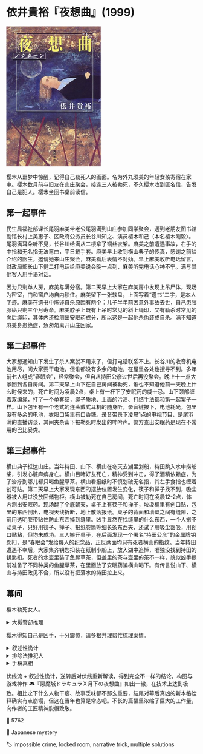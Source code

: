 # 依井貴裕『夜想曲』(1999)

<img src=images/1999_cover.jpg width=250/>

樱木从噩梦中惊醒，记得自己勒死人的画面。名为外丸须美的年轻女孩寄宿在家中。樱木数月前与旧友在山庄聚会，接连三人被勒死，不久樱木收到匿名信，告发自己是犯人。樱木坐回书桌前读信。

## 第一起事件

民生局福祉部课长尾羽麻美带老公尾羽满到山庄参加同学聚会，遇到老朋友图书馆副馆长村上美惠子、区政府公务员长谷川知之、演员樱木和己（本名樱木刚毅）。尾羽满耳朵听不见，长谷川给满从二楼拿了铜丝衣架。麻美之前遭遇事故，右手的中指和无名指无法弯曲，平日戴手套。麻美早上收到横山典子的传真，感谢之前给介绍的医生，邀请她来山庄聚会，麻美看后表情不对劲。早上麻美收听电话留言，财政局部长山下健二打电话给麻美说会晚一点到，麻美听完电话心神不宁。满与其他客人用手语对话。

因为只剩单人房，麻美与满分宿。第二天早上大家在麻美房中发现上吊尸体，现场为密室，门和窗户均自内锁住。麻美留下一张软盘，上面写着“遗书”二字，是本人字迹。麻美在遗书中陈述自杀原因有两个：儿子半年前因意外事故去世，自己患胰腺癌只剩三个月寿命。麻美脖子上既有上吊时常见的斜上绳印，又有勒杀时常见的向后绳印，其体内还检测出安眠药成分，所以这是一起他杀伪装成自杀。满不知道麻美身患绝症，急匆匆离开山庄回家。

## 第二起事件

大家想通知山下发生了杀人案就不用来了，但打电话联系不上。长谷川的收音机电池用尽，问大家要干电池，但谁都没有多余的电池，在屋里各处也搜寻不到。多年前七人组成“春眠会”，经常聚会，但自从持田公彦过世后再没聚会。晚上十一点大家回到各自房间。第二天早上山下在自己房间被勒死，谁也不知道他前一天晚上什么时候来的，死亡时间为凌晨2点，桌上有一杯下了安眠药的威士忌。山下颈部缠着双编绳，打了一个单套结，绳子质地、上面的污渍、打结手法都和第一起案子一样。山下包里有一个老式的连头戴式耳机的随身听，录音键按下，电池耗光，包里没有多余的电池，衣服口袋里有口香糖。录音带录下凌晨1点的电视节目，是尾羽满的直播访谈，其间夹杂山下被勒死时发出的呻吟声。警方查出安眠药是现在不常用的巴比妥类。

## 第三起事件

横山典子抵达山庄。当年持田、山下、横山在冬天去湖里划船，持田跳入水中捞船桨，引发心脏麻痹身亡。横山目睹好友死亡，精神受到冲击，得了酒精依赖症，为了治疗到哪儿都只喝鱼腥草茶。横山看报纸时不慎划破无名指，其左手食指也缠着创可贴。第二天早上大家发现东西的摆放位置发生变化，筷子和掸子找不到，吸尘器被人用过没放回储物柜。横山被勒死在自己房间，死亡时间在凌晨12-2点，体内测出安眠药。现场翻了个底朝天，桌子上有筷子和掸子，垃圾桶里有创口贴，包里的东西倒出，电视天线折断，地上散落报纸。桌子的背面和墙壁之间有缝隙，之前用透明胶带贴住防止东西掉到缝里。凶手显然在找缝里的什么东西，一个人搬不动桌子，只好用筷子、掸子、报纸卷筒等细长条东西夹，还试了用吸尘器吸，用创口贴粘，但均未成功。三人搬开桌子，在后面发现一个署名“持田公彦”的金属牌钥匙扣，是“春眠会”发给每人的纪念品，正反两面均只有死者横山的指纹。当年持田遭遇不幸后，大家集齐钥匙扣装在纸制小船上，放入湖中追悼，唯独没找到持田的钥匙扣。死者的水壶里装了鱼腥草茶，但盖里的茶与壶里的茶不一样，貌似凶手提前准备了不同种类的鱼腥草茶，在里面放了安眠药骗横山喝下。有传言说山下、横山与持田政见不合，所以没有把落水的持田拉上来。

## 幕间

樱木勒死女人。

<details><summary>大槻警部推理</summary>
因为绳子质地、上面的污渍、打结手法相同，安眠药种类也相同，所以三起案件是同一凶手所为。凶手在找持田公彦的名牌，并且知道鱼腥草茶的事情，所以是圈内人。

随身听、磁带、电池上都没有指纹，说明被凶手擦除，并且放回磁带的时候把B面朝上而不是A面朝上，与山下强迫症的习惯不符。用头戴耳机听音乐时，如果碰到没有声音的空白部分，随身听便会自动快进到下一曲，磁带会卷带不整齐，但实际的磁带却是均匀顺滑的，这说明凶手用别的装置听过完整的录音。随身听的电池用尽，山庄也没有多余的电池，凶手为了播放磁带，只能用汽车里的车载磁带机。凶手是有车钥匙的人，也即尾羽满、樱木和己、横山典子三人之一。

凶手如果手里有金属衣架，可以将衣架拉直够桌后的钥匙扣，但凶手没有这么做，说明凶手没有衣架也即樱木、长谷川二人之一。

取交集可知凶手为樱木和己。
</details>

樱木得知自己是凶手，十分震惊，请多根井理帮忙梳理案情。

<details><summary>叙述性诡计</summary>
设三章的日期为A、B、C。原稿写明A是14号（长谷川看的晚报）。樱木说过C是三连休的最后一天。包含14号的三连休只有15日是成人日或敬老日的情况，由季节知道杀人案发生在 9/14（周六）-> 9/15（周日）-> 9/16（周一）。这样造成诸多矛盾之处：
<ul>
<li>A是周六：长谷川却给单位打电话询问工作状况。</li>
<li>A是周六：樱木在晚上六点以后去 ATM 取了钱还付了手续费，但银行六点之后关闭 ATM。</li>
<li>B是周日：长谷川给单位打电话。</li>
<li>B是周日：长谷川看 NHK 的晨间剧，但周日没有晨间剧。</li>
<li>B是周日：村上看晚报，但周日没有晚报。</li>
<li>C是周一：长谷川没看晨间剧。</li>
<li>C是周一：村上给单位打电话，但周一是闭馆日。</li>
</ul>
由区政府休息和晨间剧可以推出A是周二到周五的某一天。由 (1)长谷川打电话，(2)村上没有打电话，(3)报纸休刊，(4)晨报没有报道杀人案，说明没有晨报，(5)C是周日，可以推知B为周一。这样实际的顺序是 C（周日）-> B（周一）-> A（周二）!三章的顺序颠倒！日期为 10/12（周日）-> 10/13（周一）-> 10/14（周二），之前的 10/10 是体育节。横山在 10/11 周六晚到达山庄，10/12 凌晨遇害，晚报报道的“美女公务员遇害”是横山而不是尾羽麻美。尾羽夫妻因为参加电视节目耽搁，在 10/13 晚才抵达山庄。
</details>

<details><summary>排除法推犯人</summary>
<img src=images/1999_time_table.jpg width=400/>

按照正确顺序，有车钥匙的人是长谷川、麻美，没有铜丝衣架的人是满、麻美、村上、山下，取交集得知凶手为麻美。麻美杀死横山、山下后自杀，遗书是本人所写。麻美的杀人动机是因为生下了持田的孩子，替持田复仇。给横山看病的医生向麻美说明了造成横山酒精依赖症的原因，让她了解到持田事故的真相。麻美右手有残疾，所以戴手套不会留下指纹。麻美认识许多医生，可以轻易搞到安眠药。10/11 晚麻美深夜来到山庄，满为了电视节目住在酒店，所以毫不知情。麻美在杀死横山前给她看了持田的钥匙扣，横山不愿面对，将其扔到桌子后面。麻美让山下喝下掺有安眠药的威士忌，然后将其勒死，山下失去意识前按下录音键。麻美委托樱木用绳子勒死自己，樱木照办，在麻美脖子上留下向后的勒痕，但麻美只是失去意识，醒来后完成自杀。
</details>

<details><summary>手稿真相</summary>
樱木有两个人格：男性人格樱木刚毅、女性人格樱木和己。和己知道刚毅的存在，但刚毅不知道和己的存在。和己为了消灭刚毅的人格，写手稿将刚毅塑造成杀人犯。
</details>

伏线流 + 叙述性诡计，逆转后对伏线重新解读，得到完全不一样的结论，构图与游戏神作 🎮『悪魔城ドラキュラＸ月下の夜想曲』如出一辙，在技术上达到极致。相比之下什么人物干瘪、故事乏味都不那么重要，结尾对幕后真凶的新本格诠释确实有点崩塌，但这在当年也算是常态吧。不长的篇幅里浓缩了巨大的工作量，向作者的工匠精神脱帽致敬。

:link: 5762

:file_folder: Japanese mystery

:label: impossible crime, locked room, narrative trick, multiple solutions
